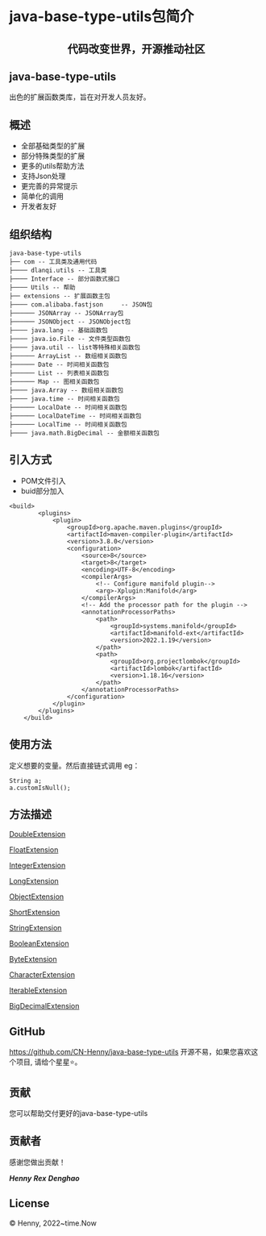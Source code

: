 # java-base-type-utils包简介

## <center>代码改变世界，开源推动社区</center>

## java-base-type-utils

出色的扩展函数类库，旨在对开发人员友好。

## 概述

- 全部基础类型的扩展
- 部分特殊类型的扩展
- 更多的utils帮助方法
- 支持Json处理
- 更完善的异常提示
- 简单化的调用
- 开发者友好

## 组织结构

```
java-base-type-utils
├── com -- 工具类及通用代码
├──── dlanqi.utils -- 工具类
├──── Interface -- 部分函数式接口
├──── Utils -- 帮助
├── extensions -- 扩展函数主包
├──── com.alibaba.fastjson     -- JSON包
├────── JSONArray -- JSONArray包
├────── JSONObject -- JSONObject包
├──── java.lang -- 基础函数包
├──── java.io.File -- 文件类型函数包
├──── java.util -- list等特殊相关函数包
├────── ArrayList -- 数组相关函数包
├────── Date -- 时间相关函数包
├────── List -- 列表相关函数包
├────── Map -- 图相关函数包
├──── java.Array -- 数组相关函数包
├──── java.time -- 时间相关函数包
├────── LocalDate -- 时间相关函数包
├────── LocalDateTime -- 时间相关函数包
├────── LocalTime -- 时间相关函数包
├──── java.math.BigDecimal -- 金额相关函数包
```

## 引入方式
- POM文件引入
- buid部分加入
```
<build>
        <plugins>
            <plugin>
                <groupId>org.apache.maven.plugins</groupId>
                <artifactId>maven-compiler-plugin</artifactId>
                <version>3.8.0</version>
                <configuration>
                    <source>8</source>
                    <target>8</target>
                    <encoding>UTF-8</encoding>
                    <compilerArgs>
                        <!-- Configure manifold plugin-->
                        <arg>-Xplugin:Manifold</arg>
                    </compilerArgs>
                    <!-- Add the processor path for the plugin -->
                    <annotationProcessorPaths>
                        <path>
                            <groupId>systems.manifold</groupId>
                            <artifactId>manifold-ext</artifactId>
                            <version>2022.1.19</version>
                        </path>
                        <path>
                            <groupId>org.projectlombok</groupId>
                            <artifactId>lombok</artifactId>
                            <version>1.18.16</version>
                        </path>
                    </annotationProcessorPaths>
                </configuration>
            </plugin>
        </plugins>
    </build>
```

## 使用方法
定义想要的变量。然后直接链式调用
eg：
```
String a;
a.customIsNull();
```

## 方法描述

[DoubleExtension](https://github.com/CN-Henny/java-base-type-utils/blob/main/doc/DoubleExtension/README.md)

[FloatExtension](https://github.com/CN-Henny/java-base-type-utils/blob/main/doc/FloatExtension/README.md)

[IntegerExtension](https://github.com/CN-Henny/java-base-type-utils/blob/main/doc/IntegerExtension/README.md)

[LongExtension](https://github.com/CN-Henny/java-base-type-utils/blob/main/doc/LongExtension/README.md)

[ObjectExtension](https://github.com/CN-Henny/java-base-type-utils/blob/main/doc/ObjectExtension/README.md)

[ShortExtension](https://github.com/CN-Henny/java-base-type-utils/blob/main/doc/ShortExtension/README.md)

[StringExtension](https://github.com/CN-Henny/java-base-type-utils/blob/main/doc/StringExtension/README.md)

[BooleanExtension](https://github.com/CN-Henny/java-base-type-utils/blob/main/doc/BooleanExtension/README.md)

[ByteExtension](https://github.com/CN-Henny/java-base-type-utils/blob/main/doc/ByteExtension/README.md)

[CharacterExtension](https://github.com/CN-Henny/java-base-type-utils/blob/main/doc/CharacterExtension/README.md)

[IterableExtension](https://github.com/CN-Henny/java-base-type-utils/blob/main/doc/IterableExtension/README.md)

[BigDecimalExtension](https://github.com/CN-Henny/java-base-type-utils/blob/main/doc/BigDecimalExtension/README.md)


## GitHub
https://github.com/CN-Henny/java-base-type-utils
开源不易，如果您喜欢这个项目, 请给个星星⭐️。

## 贡献

您可以帮助交付更好的java-base-type-utils

## 贡献者

感谢您做出贡献！

***Henny***
***Rex***
***Denghao***

## License

© Henny, 2022~time.Now